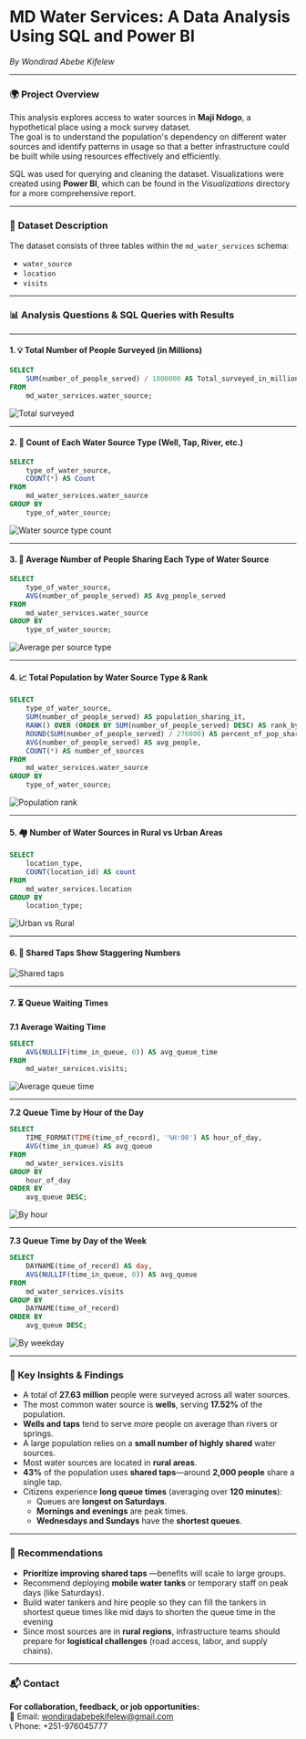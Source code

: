 # MD Water Services: A Data Analysis Using SQL and Power BI  
*By Wondirad Abebe Kifelew*  

---

### 🌍 **Project Overview**  

This analysis explores access to water sources in **Maji Ndogo**, a hypothetical place using a mock survey dataset.  
The goal is to understand the population's dependency on different water sources and identify patterns in usage so that a better infrastructure could be built while using resources effectively and efficiently.  

SQL was used for querying and cleaning the dataset. Visualizations were created using **Power BI**, which can be found in the *Visualizations* directory for a more comprehensive report.  

---

### 📂 **Dataset Description**  

The dataset consists of three tables within the `md_water_services` schema:
- `water_source`
- `location`
- `visits`

---

### 📊 **Analysis Questions & SQL Queries with Results**

---

#### 1. 💡 Total Number of People Surveyed (in Millions)  

```sql
SELECT 
    SUM(number_of_people_served) / 1000000 AS Total_surveyed_in_millions 
FROM 
    md_water_services.water_source;
```  
![Total surveyed](Images/scr2.jpg)

---

#### 2. 🧾 Count of Each Water Source Type (Well, Tap, River, etc.)

```sql
SELECT 
    type_of_water_source, 
    COUNT(*) AS Count 
FROM 
    md_water_services.water_source 
GROUP BY 
    type_of_water_source;
```  
![Water source type count](Images/scr3-table.jpg)

---

#### 3. 👥 Average Number of People Sharing Each Type of Water Source

```sql
SELECT 
    type_of_water_source, 
    AVG(number_of_people_served) AS Avg_people_served 
FROM 
    md_water_services.water_source 
GROUP BY 
    type_of_water_source;
```  
![Average per source type](Images/scr4.jpg)

---

#### 4. 📈 Total Population by Water Source Type & Rank

```sql
SELECT 
    type_of_water_source, 
    SUM(number_of_people_served) AS population_sharing_it, 
    RANK() OVER (ORDER BY SUM(number_of_people_served) DESC) AS rank_by_population, 
    ROUND(SUM(number_of_people_served) / 276000) AS percent_of_pop_sharing, 
    AVG(number_of_people_served) AS avg_people, 
    COUNT(*) AS number_of_sources 
FROM 
    md_water_services.water_source 
GROUP BY 
    type_of_water_source;
```  
![Population rank](Images/scr5.jpg)

---

#### 5. 🏘️ Number of Water Sources in Rural vs Urban Areas

```sql
SELECT 
    location_type, 
    COUNT(location_id) AS count 
FROM 
    md_water_services.location  
GROUP BY 
    location_type;
```  
![Urban vs Rural](Images/1.jpg)

---

#### 6. 🚰 Shared Taps Show Staggering Numbers

![Shared taps](Images/2.jpg)

---

#### 7. ⏳ Queue Waiting Times  

**7.1 Average Waiting Time**

```sql
SELECT 
    AVG(NULLIF(time_in_queue, 0)) AS avg_queue_time 
FROM 
    md_water_services.visits;
```  
![Average queue time](Images/3.jpg)

---

**7.2 Queue Time by Hour of the Day**

```sql
SELECT 
    TIME_FORMAT(TIME(time_of_record), '%H:00') AS hour_of_day, 
    AVG(time_in_queue) AS avg_queue 
FROM 
    md_water_services.visits 
GROUP BY 
    hour_of_day 
ORDER BY 
    avg_queue DESC;
```  
![By hour](Images/5.jpg)

---

**7.3 Queue Time by Day of the Week**

```sql
SELECT 
    DAYNAME(time_of_record) AS day, 
    AVG(NULLIF(time_in_queue, 0)) AS avg_queue 
FROM 
    md_water_services.visits 
GROUP BY 
    DAYNAME(time_of_record) 
ORDER BY 
    avg_queue DESC;
```  
![By weekday](Images/4.jpg)

---

### 📌 Key Insights & Findings

- A total of **27.63 million** people were surveyed across all water sources.  
- The most common water source is **wells**, serving **17.52%** of the population.  
- **Wells and taps** tend to serve more people on average than rivers or springs.  
- A large population relies on a **small number of highly shared** water sources.  
- Most water sources are located in **rural areas**.  
- **43%** of the population uses **shared taps**—around **2,000 people** share a single tap.  
- Citizens experience **long queue times** (averaging over **120 minutes**):
  - Queues are **longest on Saturdays**.
  - **Mornings and evenings** are peak times.
  - **Wednesdays and Sundays** have the **shortest queues**.

---

### 📢 Recommendations

- **Prioritize improving shared taps** —benefits will scale to large groups.  
- Recommend deploying **mobile water tanks** or temporary staff on peak days (like Saturdays).
- Build water tankers and hire people so they can fill the tankers in shortest queue times like mid days to shorten the queue time in the 
 evening  
- Since most sources are in **rural regions**, infrastructure teams should prepare for **logistical challenges** (road access, labor, and supply chains).

---

### 📬 Contact

**For collaboration, feedback, or job opportunities:**  
📧 Email: wondiradabebekifelew@gmail.com  
📞 Phone: +251-976045777  
